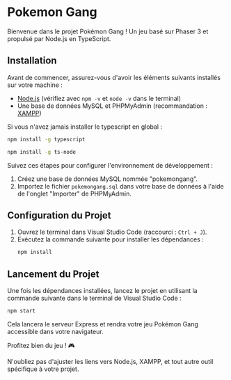 # Pokemon Gang

Bienvenue dans le projet Pokémon Gang ! Un jeu basé sur Phaser 3 et propulsé par Node.js en TypeScript.

## Installation

Avant de commencer, assurez-vous d'avoir les éléments suivants installés sur votre machine :
- [Node.js](https://nodejs.org/) (vérifiez avec `npm -v` et `node -v` dans le terminal)
- Une base de données MySQL et PHPMyAdmin (recommandation : [XAMPP](https://www.apachefriends.org/fr/index.html))

Si vous n'avez jamais installer le typescript en global :
```bash
npm install -g typescript
```
```bash
npm install -g ts-node
```

Suivez ces étapes pour configurer l'environnement de développement :

1. Créez une base de données MySQL nommée "pokemongang".
2. Importez le fichier `pokemongang.sql` dans votre base de données à l'aide de l'onglet "Importer" de PHPMyAdmin.


## Configuration du Projet

1. Ouvrez le terminal dans Visual Studio Code (raccourci : `Ctrl + J`).
2. Exécutez la commande suivante pour installer les dépendances :
    ```bash
    npm install
    ```

## Lancement du Projet

Une fois les dépendances installées, lancez le projet en utilisant la commande suivante dans le terminal de Visual Studio Code :
```bash
npm start
```

Cela lancera le serveur Express et rendra votre jeu Pokémon Gang accessible dans votre navigateur.

Profitez bien du jeu ! 🎮

N'oubliez pas d'ajuster les liens vers Node.js, XAMPP, et tout autre outil spécifique à votre projet.